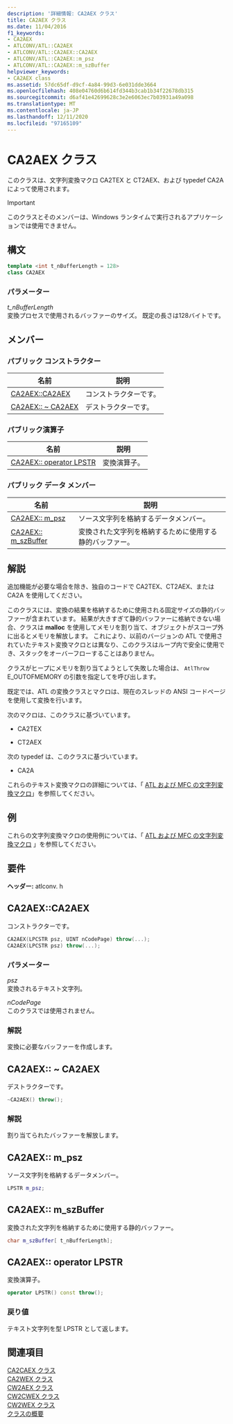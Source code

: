 ```yaml
---
description: '詳細情報: CA2AEX クラス'
title: CA2AEX クラス
ms.date: 11/04/2016
f1_keywords:
- CA2AEX
- ATLCONV/ATL::CA2AEX
- ATLCONV/ATL::CA2AEX::CA2AEX
- ATLCONV/ATL::CA2AEX::m_psz
- ATLCONV/ATL::CA2AEX::m_szBuffer
helpviewer_keywords:
- CA2AEX class
ms.assetid: 57dc65df-d9cf-4a84-99d3-6e031dde3664
ms.openlocfilehash: 408e04760d6b614fd344b3cab1b34f22678db315
ms.sourcegitcommit: d6af41e42699628c3e2e6063ec7b03931a49a098
ms.translationtype: MT
ms.contentlocale: ja-JP
ms.lasthandoff: 12/11/2020
ms.locfileid: "97165109"
---
```

# <a name="ca2aex-class"></a>CA2AEX クラス

このクラスは、文字列変換マクロ CA2TEX と CT2AEX、および typedef CA2A によって使用されます。

> [!IMPORTANT]
> このクラスとそのメンバーは、Windows ランタイムで実行されるアプリケーションでは使用できません。

## <a name="syntax"></a>構文

```cpp
template <int t_nBufferLength = 128>
class CA2AEX
```

### <a name="parameters"></a>パラメーター

*t_nBufferLength*<br/>
変換プロセスで使用されるバッファーのサイズ。 既定の長さは128バイトです。

## <a name="members"></a>メンバー

### <a name="public-constructors"></a>パブリック コンストラクター

|名前|説明|
|----------|-----------------|
|[CA2AEX::CA2AEX](#ca2aex)|コンストラクターです。|
|[CA2AEX:: ~ CA2AEX](#dtor)|デストラクターです。|

### <a name="public-operators"></a>パブリック演算子

|名前|説明|
|----------|-----------------|
|[CA2AEX:: operator LPSTR](#operator_lpstr)|変換演算子。|

### <a name="public-data-members"></a>パブリック データ メンバー

|名前|説明|
|----------|-----------------|
|[CA2AEX:: m_psz](#m_psz)|ソース文字列を格納するデータメンバー。|
|[CA2AEX:: m_szBuffer](#m_szbuffer)|変換された文字列を格納するために使用する静的バッファー。|

## <a name="remarks"></a>解説

追加機能が必要な場合を除き、独自のコードで CA2TEX、CT2AEX、または CA2A を使用してください。

このクラスには、変換の結果を格納するために使用される固定サイズの静的バッファーが含まれています。 結果が大きすぎて静的バッファーに格納できない場合、クラスは **malloc** を使用してメモリを割り当て、オブジェクトがスコープ外に出るとメモリを解放します。 これにより、以前のバージョンの ATL で使用されていたテキスト変換マクロとは異なり、このクラスはループ内で安全に使用でき、スタックをオーバーフローすることはありません。

クラスがヒープにメモリを割り当てようとして失敗した場合は、 `AtlThrow` E_OUTOFMEMORY の引数を指定してを呼び出します。

既定では、ATL の変換クラスとマクロは、現在のスレッドの ANSI コードページを使用して変換を行います。

次のマクロは、このクラスに基づいています。

- CA2TEX

- CT2AEX

次の typedef は、このクラスに基づいています。

- CA2A

これらのテキスト変換マクロの詳細については、「 [ATL および MFC の文字列変換マクロ](string-conversion-macros.md)」を参照してください。

## <a name="example"></a>例

これらの文字列変換マクロの使用例については、「 [ATL および MFC の文字列変換マクロ](string-conversion-macros.md) 」を参照してください。

## <a name="requirements"></a>要件

**ヘッダー:** atlconv. h

## <a name="ca2aexca2aex"></a><a name="ca2aex"></a> CA2AEX::CA2AEX

コンストラクターです。

```cpp
CA2AEX(LPCSTR psz, UINT nCodePage) throw(...);
CA2AEX(LPCSTR psz) throw(...);
```

### <a name="parameters"></a>パラメーター

*psz*<br/>
変換されるテキスト文字列。

*nCodePage*<br/>
このクラスでは使用されません。

### <a name="remarks"></a>解説

変換に必要なバッファーを作成します。

## <a name="ca2aexca2aex"></a><a name="dtor"></a> CA2AEX:: ~ CA2AEX

デストラクターです。

```cpp
~CA2AEX() throw();
```

### <a name="remarks"></a>解説

割り当てられたバッファーを解放します。

## <a name="ca2aexm_psz"></a><a name="m_psz"></a> CA2AEX:: m_psz

ソース文字列を格納するデータメンバー。

```cpp
LPSTR m_psz;
```

## <a name="ca2aexm_szbuffer"></a><a name="m_szbuffer"></a> CA2AEX:: m_szBuffer

変換された文字列を格納するために使用する静的バッファー。

```cpp
char m_szBuffer[ t_nBufferLength];
```

## <a name="ca2aexoperator-lpstr"></a><a name="operator_lpstr"></a> CA2AEX:: operator LPSTR

変換演算子。

```cpp
operator LPSTR() const throw();
```

### <a name="return-value"></a>戻り値

テキスト文字列を型 LPSTR として返します。

## <a name="see-also"></a>関連項目

[CA2CAEX クラス](../../atl/reference/ca2caex-class.md)<br/>
[CA2WEX クラス](../../atl/reference/ca2wex-class.md)<br/>
[CW2AEX クラス](../../atl/reference/cw2aex-class.md)<br/>
[CW2CWEX クラス](../../atl/reference/cw2cwex-class.md)<br/>
[CW2WEX クラス](../../atl/reference/cw2wex-class.md)<br/>
[クラスの概要](../../atl/atl-class-overview.md)
